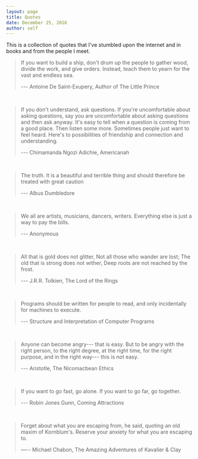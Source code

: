 ```yaml
---
layout: page
title: Quotes
date: December 25, 2016
author: self
---
```


This is a collection of quotes that I've stumbled upon the internet and in books and from the people I meet.

> If you want to build a ship,
> don't drum up the people to gather wood,
> divide the work, and give orders.
> Instead, teach them to yearn for the vast and endless sea.
>
> --- Antoine De Saint-Exupery, Author of The Little Prince

<br/>

>If you don't understand, ask questions. If you're uncomfortable about asking questions, say you are uncomfortable about asking questions and then ask anyway. It's easy to tell when a question is coming from a good place. Then listen some more. Sometimes people just want to feel heard. Here's to possibilities of friendship and connection and understanding.
>
> ---  Chimamanda Ngozi Adichie, Americanah

<br/>

> The truth. It is a beautiful and terrible thing and should therefore be treated with great caution
>
> --- Albus Dumbledore

<br/>

> We all are artists, musicians, dancers, writers.
> Everything else is just a way to pay the bills.
>
> --- Anonymous

<br/>

> All that is gold does not glitter,
> Not all those who wander are lost;
> The old that is strong does not wither,
> Deep roots are not reached by the frost.
>
> --- J.R.R. Tolkien, The Lord of the Rings

<br/>

> Programs should be written for people to read, and only incidentally for machines to execute.
>
> --- Structure and Interpretation of Computer Programs


<br/>

> Anyone can become angry--- that is easy. But to be angry with the
> right person, to the right degree, at the right time, for the right
> purpose, and in the right way--- this is not easy.
>
> --- Aristotle, The Nicomacbean Ethics

<br/>

> If you want to go fast, go alone. If you want to go far, go together.
>
> --- Robin Jones Gunn, Coming Attractions

<br/>

> Forget about what you are escaping from, he said, quoting an old
> maxim of Kornblum's. Reserve your anxiety for what you are escaping
> to.
>
> ―-- Michael Chabon, The Amazing Adventures of Kavalier & Clay
